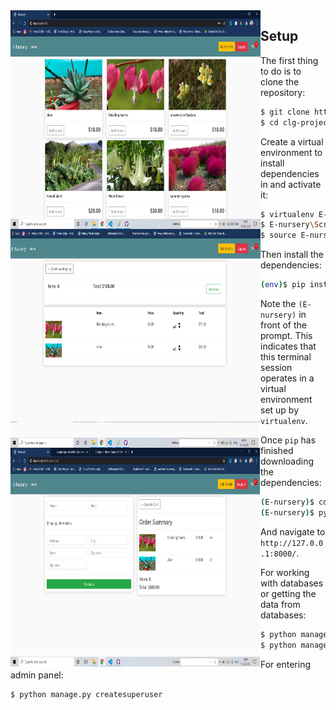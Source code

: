 <img src="https://github.com/Nitesh-Singh-5/E-Nursery/blob/master/screenshots/E-nurser2.png" align="left" height="350" width="400" >
<img src="https://github.com/Nitesh-Singh-5/E-Nursery/blob/master/screenshots/E-nurser3.png" align="left" height="350" width="400" >
<img src="https://github.com/Nitesh-Singh-5/E-Nursery/blob/master/screenshots/E-nurser5.png" align="left" height="350" width="400" >


## Setup

The first thing to do is to clone the repository:

```sh
$ git clone https://github.com/Nitesh-Singh-5/E-Nursery.git
$ cd clg-project-blog
```

Create a virtual environment to install dependencies in and activate it:

```sh
$ virtualenv E-nursery
$ E-nursery\Scripts\activate      # for windows
$ source E-nursery/bin/activate   # Mac OS/Linux
```

Then install the dependencies:

```sh
(env)$ pip install -r requirements.txt
```
Note the `(E-nursery)` in front of the prompt. This indicates that this terminal
session operates in a virtual environment set up by `virtualenv`.

Once `pip` has finished downloading the dependencies:
```sh
(E-nursery)$ cd project
(E-nursery)$ python manage.py runserver
```
And navigate to `http://127.0.0.1:8000/`.

For working with databases or getting the data from databases:
```sh
$ python manage.py makemigrations
$ python manage.py migrate
```

For entering admin panel:
```sh
$ python manage.py createsuperuser
```
